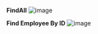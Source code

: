 **FindAll**
![image](https://github.com/user-attachments/assets/5fdc8a4b-cc26-4ce5-913f-d12a2a20ca42)

**Find Employee By ID**
![image](https://github.com/user-attachments/assets/48b5d929-8a9e-4564-bb23-73ff95b39631)
